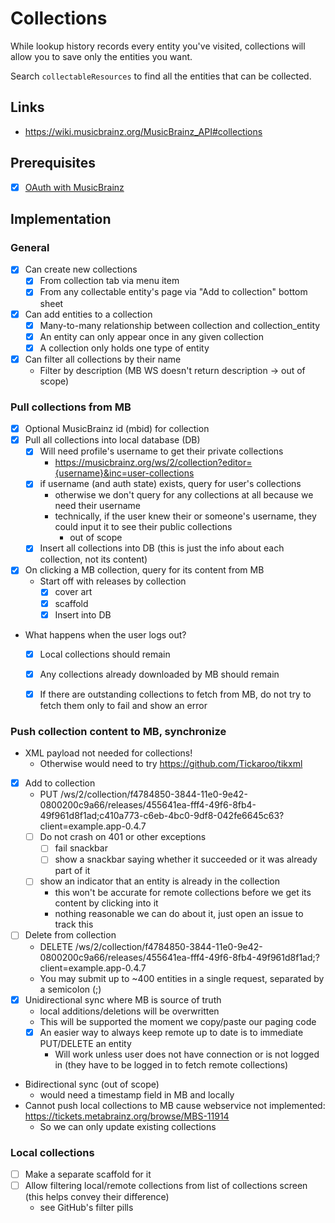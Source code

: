 # Collections

While lookup history records every entity you've visited, collections will allow you to save
only the entities you want.

Search `collectableResources` to find all the entities that can be collected.

## Links

- https://wiki.musicbrainz.org/MusicBrainz_API#collections


## Prerequisites

- [x] [OAuth with MusicBrainz](oauth_musicbrainz.md)

## Implementation

### General
- [x] Can create new collections
  - [x] From collection tab via menu item
  - [x] From any collectable entity's page via "Add to collection" bottom sheet
- [x] Can add entities to a collection
  - [x] Many-to-many relationship between collection and collection_entity
  - [x] An entity can only appear once in any given collection
  - [x] A collection only holds one type of entity
- [x] Can filter all collections by their name
  - Filter by description (MB WS doesn't return description -> out of scope)


### Pull collections from MB
- [x] Optional MusicBrainz id (mbid) for collection
- [x] Pull all collections into local database (DB)
  - [x] Will need profile's username to get their private collections
    - https://musicbrainz.org/ws/2/collection?editor={username}&inc=user-collections
  - [x] if username (and auth state) exists, query for user's collections
    - otherwise we don't query for any collections at all because we need their username
    - technically, if the user knew their or someone's username, they could input it to see their public collections
      - out of scope
  - [x] Insert all collections into DB (this is just the info about each collection, not its content)
- [x] On clicking a MB collection, query for its content from MB
  - Start off with releases by collection
    - [x] cover art
    - [x] scaffold
    - [x] Insert into DB
- What happens when the user logs out?
  - [x] Local collections should remain
  - [x] Any collections already downloaded by MB should remain
  - [x] If there are outstanding collections to fetch from MB, do not try to fetch them only to fail and show an error


### Push collection content to MB, synchronize
- XML payload not needed for collections!
  - Otherwise would need to try https://github.com/Tickaroo/tikxml
- [x] Add to collection
  - PUT /ws/2/collection/f4784850-3844-11e0-9e42-0800200c9a66/releases/455641ea-fff4-49f6-8fb4-49f961d8f1ad;c410a773-c6eb-4bc0-9df8-042fe6645c63?client=example.app-0.4.7
  - [ ] Do not crash on 401 or other exceptions
    - [ ] fail snackbar
    - [ ] show a snackbar saying whether it succeeded or it was already part of it
  - [ ] show an indicator that an entity is already in the collection
    - this won't be accurate for remote collections before we get its content by clicking into it
    - nothing reasonable we can do about it, just open an issue to track this
- [ ] Delete from collection
  - DELETE /ws/2/collection/f4784850-3844-11e0-9e42-0800200c9a66/releases/455641ea-fff4-49f6-8fb4-49f961d8f1ad;?client=example.app-0.4.7
  - You may submit up to ~400 entities in a single request, separated by a semicolon (;)
- [x] Unidirectional sync where MB is source of truth
  - local additions/deletions will be overwritten
  - This will be supported the moment we copy/paste our paging code
  - [x] An easier way to always keep remote up to date is to immediate PUT/DELETE an entity
    - Will work unless user does not have connection or is not logged in (they have to be logged in to fetch remote collections)
- Bidirectional sync (out of scope)
  - would need a timestamp field in MB and locally
- Cannot push local collections to MB cause webservice not implemented: https://tickets.metabrainz.org/browse/MBS-11914
  - So we can only update existing collections

### Local collections
- [ ] Make a separate scaffold for it
- [ ] Allow filtering local/remote collections from list of collections screen (this helps convey their difference)
  - see GitHub's filter pills
